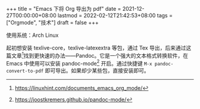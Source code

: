 +++
title = "Emacs 下将 Org 导出为 pdf"
date = 2021-12-27T00:00:00+08:00
lastmod = 2022-02-12T21:42:53+08:00
tags = ["Orgmode", "技术"]
draft = false
+++

使用系统：Arch Linux

起初想安装 texlive-core，texlive-latexextra 等包，通过 Tex 导出，后来通过这篇文章[^fn:1]找到更快速的办法——Pandoc。它是一个强大的文本格式转换软件，在 Emacs 中使用可以安装 pandoc-mode[^fn:2] 开启。通过快捷键 `M-x pandoc-convert-to-pdf` 即可导出。如果却少某些包，直接安装即可。

[^fn:1]: <https://linuxhint.com/documents_emacs_org_mode/>
[^fn:2]: <https://joostkremers.github.io/pandoc-mode/>